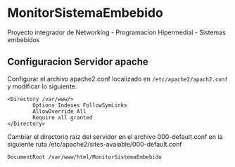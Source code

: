# MonitorSistemaEmbebido
Proyecto integrador de Networking - Programacion Hipermedial - Sistemas embebidos

## Configuracion Servidor apache
Configurar el archivo apache2.conf localizado en `/etc/apache2/apach2.conf` y modificar lo siguiente.
```
<Directory /var/www/>
        Options Indexes FollowSymLinks
        AllowOverride All
        Require all granted
</Directory>
```

Cambiar el directorio raiz del servidor en el archivo 000-default.conf en la siguiente ruta /etc/apache2/sites-avaiable/000-default.conf
```
DocumentRoot /var/www/html/MonitorSistemaEmbebido

```
